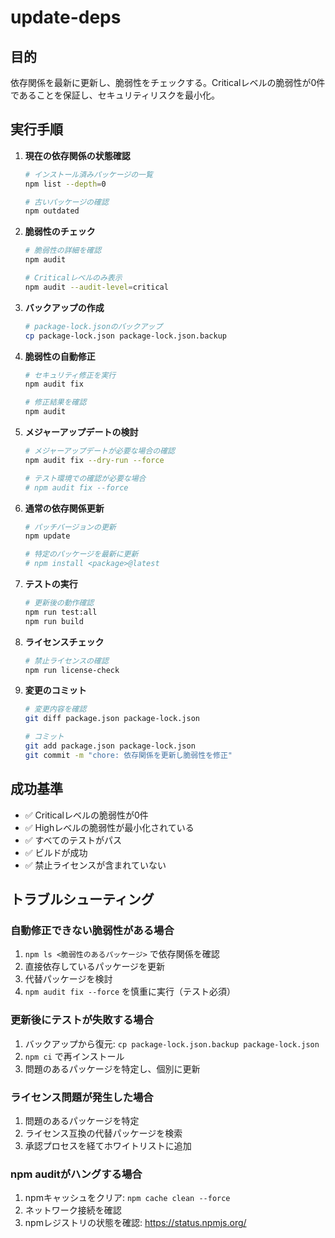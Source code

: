 # update-deps

## 目的

依存関係を最新に更新し、脆弱性をチェックする。Criticalレベルの脆弱性が0件であることを保証し、セキュリティリスクを最小化。

## 実行手順

1. **現在の依存関係の状態確認**
   ```bash
   # インストール済みパッケージの一覧
   npm list --depth=0
   
   # 古いパッケージの確認
   npm outdated
   ```

2. **脆弱性のチェック**
   ```bash
   # 脆弱性の詳細を確認
   npm audit
   
   # Criticalレベルのみ表示
   npm audit --audit-level=critical
   ```

3. **バックアップの作成**
   ```bash
   # package-lock.jsonのバックアップ
   cp package-lock.json package-lock.json.backup
   ```

4. **脆弱性の自動修正**
   ```bash
   # セキュリティ修正を実行
   npm audit fix
   
   # 修正結果を確認
   npm audit
   ```

5. **メジャーアップデートの検討**
   ```bash
   # メジャーアップデートが必要な場合の確認
   npm audit fix --dry-run --force
   
   # テスト環境での確認が必要な場合
   # npm audit fix --force
   ```

6. **通常の依存関係更新**
   ```bash
   # パッチバージョンの更新
   npm update
   
   # 特定のパッケージを最新に更新
   # npm install <package>@latest
   ```

7. **テストの実行**
   ```bash
   # 更新後の動作確認
   npm run test:all
   npm run build
   ```

8. **ライセンスチェック**
   ```bash
   # 禁止ライセンスの確認
   npm run license-check
   ```

9. **変更のコミット**
   ```bash
   # 変更内容を確認
   git diff package.json package-lock.json
   
   # コミット
   git add package.json package-lock.json
   git commit -m "chore: 依存関係を更新し脆弱性を修正"
   ```

## 成功基準

- ✅ Criticalレベルの脆弱性が0件
- ✅ Highレベルの脆弱性が最小化されている
- ✅ すべてのテストがパス
- ✅ ビルドが成功
- ✅ 禁止ライセンスが含まれていない

## トラブルシューティング

### 自動修正できない脆弱性がある場合
1. `npm ls <脆弱性のあるパッケージ>` で依存関係を確認
2. 直接依存しているパッケージを更新
3. 代替パッケージを検討
4. `npm audit fix --force` を慎重に実行（テスト必須）

### 更新後にテストが失敗する場合
1. バックアップから復元: `cp package-lock.json.backup package-lock.json`
2. `npm ci` で再インストール
3. 問題のあるパッケージを特定し、個別に更新

### ライセンス問題が発生した場合
1. 問題のあるパッケージを特定
2. ライセンス互換の代替パッケージを検索
3. 承認プロセスを経てホワイトリストに追加

### npm auditがハングする場合
1. npmキャッシュをクリア: `npm cache clean --force`
2. ネットワーク接続を確認
3. npmレジストリの状態を確認: https://status.npmjs.org/